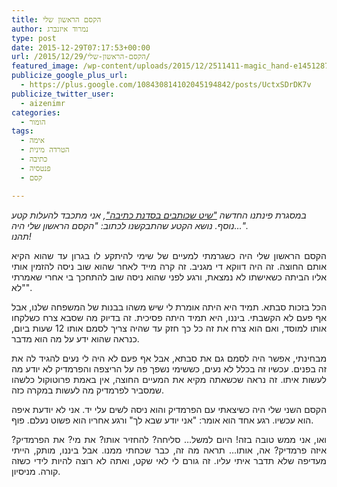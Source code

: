 ```yaml
---
title: הקסם הראשון שלי
author: נמרוד איזנברג
type: post
date: 2015-12-29T07:17:53+00:00
url: /2015/12/29/הקסם-הראשון-שלי/
featured_image: /wp-content/uploads/2015/12/2511411-magic_hand-e1451287873107-150x150.jpg
publicize_google_plus_url:
  - https://plus.google.com/108430814102045194842/posts/UctxSDrDK7v
publicize_twitter_user:
  - aizenimr
categories:
  - הומור
tags:
  - אימה
  - הטרדה מינית
  - כתיבה
  - פנטסיה
  - קסם

---
```

_במסגרת פינתנו החדשה ["שיט שכותבים בסדנת כתיבה"][1], אני מתכבד להעלות קטע נוסף. נושא הקטע שהתבקשנו לכתוב: "הקסם הראשון שלי היה&#8230;".  
תהנו!_

<p align="justify">
  <span lang="he-IL">הקסם הראשון שלי היה כשגרמתי למעיים של שימי להיתקע לו בגרון עד שהוא הקיא אותם החוצה</span><span lang="en-US">. </span><span lang="he-IL">זה היה דווקא די מגניב</span><span lang="en-US">. </span><span lang="he-IL">זה קרה מייד לאחר שהוא שוב ניסה להזמין אותי אליו הביתה כשאישתו לא נמצאת</span><span lang="en-US">, </span><span lang="he-IL">ורגע לפני שהוא ניסה שוב להתחכך בי אחרי שאמרתי </span><span lang="en-US">"</span><span lang="he-IL">לא</span><span lang="en-US">".</span>
</p>

<p align="justify">
  <span lang="he-IL">הכל בזכות סבתא</span><span lang="en-US">. </span><span lang="he-IL">תמיד היא היתה אומרת לי שיש משהו בבנות של המשפחה שלנו</span><span lang="en-US">, </span><span lang="he-IL">אבל אף פעם לא הקשבתי</span><span lang="en-US">. </span><span lang="he-IL">ביננו</span><span lang="en-US">, </span><span lang="he-IL">היא תמיד היתה פסיכית</span><span lang="en-US">. </span><span lang="he-IL">זה בדיוק מה שסבא צרח כשלקחו אותו למוסד</span><span lang="en-US">, </span><span lang="he-IL">ואם הוא צרח את זה כל כך חזק עד שהיה צריך לסמם אותו </span><span lang="en-US">12 </span><span lang="he-IL">שעות ביום</span><span lang="en-US">, </span><span lang="he-IL">כנראה שהוא ידע על מה הוא מדבר</span><span lang="en-US">.</span>
</p>

<p align="justify">
  <span lang="he-IL">מבחינתי</span><span lang="en-US">, </span><span lang="he-IL">אפשר היה לסמם גם את סבתא</span><span lang="en-US">, </span><span lang="he-IL">אבל אף פעם לא היה לי נעים להגיד לה את זה בפנים</span><span lang="en-US">. </span><span lang="he-IL">עכשיו זה בכלל לא נעים</span><span lang="en-US">, </span><span lang="he-IL">כששימי נשפך פה על הריצפה והפרמדיק לא יודע מה לעשות איתו</span><span lang="en-US">. </span><span lang="he-IL">זה נראה שכשאתה מקיא את המעיים החוצה</span><span lang="en-US">, </span><span lang="he-IL">אין באמת פרוטוקול כלשהו שמסביר לפרמדיק מה לעשות במקרה כזה</span><span lang="en-US">.</span>
</p>

<p align="justify">
  <span lang="he-IL">הקסם השני שלי היה כשיצאתי עם הפרמדיק והוא ניסה לשים עלי יד</span><span lang="en-US">. </span><span lang="he-IL">אני לא יודעת איפה הוא עכשיו</span><span lang="en-US">. </span><span lang="he-IL">רגע אחד הוא אומר</span><span lang="en-US">: "</span><span lang="he-IL">אני יודע שבא לך</span><span lang="en-US">" </span><span lang="he-IL">ורגע אחריו הוא פשוט נעלם</span><span lang="en-US">. </span><span lang="he-IL">פוף</span><span lang="en-US">.</span>
</p>

<p align="justify">
  <span lang="he-IL">ואו</span><span lang="en-US">, </span><span lang="he-IL">אני ממש טובה בזה</span><span lang="en-US">! </span><span lang="he-IL">היום למשל… סליחה</span><span lang="en-US">? </span><span lang="he-IL">להחזיר אותו</span><span lang="en-US">? </span><span lang="he-IL">את מי</span><span lang="en-US">? </span><span lang="he-IL">את הפרמדיק</span><span lang="en-US">? </span><span lang="he-IL">איזה פרמדיק</span><span lang="en-US">? </span><span lang="he-IL">אה</span><span lang="en-US">, </span><span lang="he-IL">אותו… תראה מה זה</span><span lang="en-US">, </span><span lang="he-IL">כבר שכחתי ממנו</span><span lang="en-US">. </span><span lang="he-IL">אבל ביננו</span><span lang="en-US">, </span><span lang="he-IL">מותק</span><span lang="en-US">, </span><span lang="he-IL">הייתי מעדיפה שלא תדבר איתי עליו</span><span lang="en-US">. </span><span lang="he-IL">זה גורם לי לאי שקט</span><span lang="en-US">, </span><span lang="he-IL">ואתה לא רוצה להיות לידי כשזה קורה</span><span lang="en-US">. </span><span lang="he-IL">מניסיון</span><span lang="en-US">.</span>
</p>

 [1]: /2015/12/27/%d7%a9%d7%99%d7%98-%d7%a9%d7%9b%d7%95%d7%aa%d7%91%d7%99%d7%9d-%d7%91%d7%a1%d7%93%d7%a0%d7%aa-%d7%9b%d7%aa%d7%99%d7%91%d7%94/